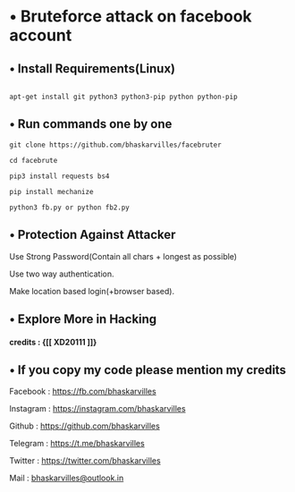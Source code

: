 
# •  Bruteforce attack on facebook account

## • Install Requirements(Linux)

```

apt-get install git python3 python3-pip python python-pip

```

## • Run commands one by one

``` 
git clone https://github.com/bhaskarvilles/facebruter

cd facebrute

pip3 install requests bs4

pip install mechanize

python3 fb.py or python fb2.py

```

## • Protection Against Attacker

Use Strong Password(Contain all chars + longest as possible)

Use two way authentication.

Make location based login(+browser based).

## • Explore More in Hacking


#### credits : {[[ XD20111 ]]}

## • If you copy my code please mention my credits

Facebook : https://fb.com/bhaskarvilles

Instagram : https://instagram.com/bhaskarvilles

Github : https://github.com/bhaskarvilles

Telegram : https://t.me/bhaskarvilles

Twitter : https://twitter.com/bhaskarvilles

Mail : bhaskarvilles@outlook.in
